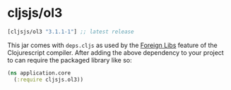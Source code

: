 # cljsjs/ol3

[](dependency)
```clojure
[cljsjs/ol3 "3.1.1-1"] ;; latest release
```
[](/dependency)

This jar comes with `deps.cljs` as used by the [Foreign Libs][flibs] feature
of the Clojurescript compiler. After adding the above dependency to your project
to can require the packaged library like so:

```clojure
(ns application.core
  (:require cljsjs.ol3))
```

[flibs]: https://github.com/clojure/clojurescript/wiki/Foreign-Dependencies

